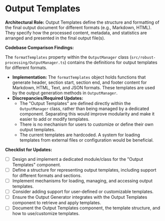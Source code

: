 # Output Templates

**Architectural Role:** Output Templates define the structure and formatting of the final output document for different formats (e.g., Markdown, HTML). They specify how the processed content, metadata, and statistics are arranged and presented in the final output file(s).

**Codebase Comparison Findings:**

The `formatTemplates` property within the `OutputManager` class (`src/robust-processing/OutputManager.ts`) contains the definitions for output templates for different formats.

*   **Implementation:** The `formatTemplates` object holds functions that generate header, section start, section end, and footer content for Markdown, HTML, Text, and JSON formats. These templates are used by the output generation methods in `OutputManager`.
*   **Discrepancies/Required Updates:**
    *   The "Output Templates" are defined directly within the `OutputManager` class, rather than being managed by a dedicated component. Separating this would improve modularity and make it easier to add or modify templates.
    *   There is no mechanism for users to customize or define their own output templates.
    *   The current templates are hardcoded. A system for loading templates from external files or configuration would be beneficial.

**Checklist for Updates:**

*   [ ] Design and implement a dedicated module/class for the "Output Templates" component.
*   [ ] Define a structure for representing output templates, including support for different formats and sections.
*   [ ] Implement mechanisms for loading, managing, and accessing output templates.
*   [ ] Consider adding support for user-defined or customizable templates.
*   [ ] Ensure the Output Generator integrates with the Output Templates component to retrieve and apply templates.
*   [ ] Document the Output Templates component, the template structure, and how to use/customize templates.